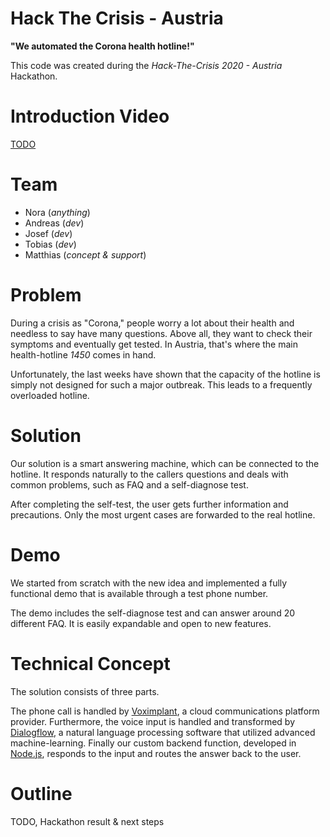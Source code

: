 # Hack The Crisis - Austria
**"We automated the Corona health hotline!"**

This code was created during the *Hack-The-Crisis 2020 - Austria* Hackathon.

# Introduction Video
[TODO]()

# Team
* Nora (*anything*)
* Andreas (*dev*)
* Josef (*dev*)
* Tobias (*dev*)
* Matthias (*concept & support*)

# Problem
During a crisis as "Corona," people worry a lot about their health and needless to say have many questions. Above all, they want to check their symptoms and eventually get tested. In Austria, that's where the main health-hotline *1450* comes in hand. 

Unfortunately, the last weeks have shown that the capacity of the hotline is simply not designed for such a major outbreak. This leads to a frequently overloaded hotline.

# Solution
Our solution is a smart answering machine, which can be connected to the hotline. It responds naturally to the callers questions and deals with common problems, such as FAQ and a self-diagnose test.

After completing the self-test, the user gets further information and precautions. Only the most urgent cases are forwarded to the real hotline.


# Demo
We started from scratch with the new idea and implemented a fully functional demo that is available through a test phone number.

The demo includes the self-diagnose test and can answer around 20 different FAQ. It is easily expandable and open to new features.


# Technical Concept
The solution consists of three parts.

The phone call is handled by [Voximplant](https://voximplant.com/), a cloud communications platform provider. Furthermore, the voice input is handled and transformed by [Dialogflow](https://dialogflow.com/), a natural language processing software that utilized advanced machine-learning. Finally our custom backend function, developed in [Node.js](https://nodejs.org/), responds to the input and routes the answer back to the user.

# Outline
TODO, Hackathon result & next steps
